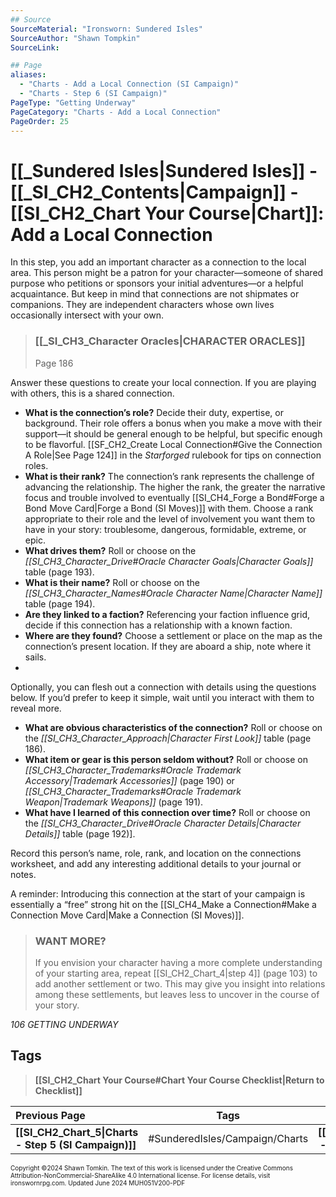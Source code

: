 ```yaml
---
## Source
SourceMaterial: "Ironsworn: Sundered Isles"
SourceAuthor: "Shawn Tompkin"
SourceLink: 

## Page
aliases: 
  - "Charts - Add a Local Connection (SI Campaign)"
  - "Charts - Step 6 (SI Campaign)"
PageType: "Getting Underway"
PageCategory: "Charts - Add a Local Connection"
PageOrder: 25
---
```

# [[_Sundered Isles|Sundered Isles]] - [[_SI_CH2_Contents|Campaign]] - [[SI_CH2_Chart Your Course|Chart]]: Add a Local Connection
In this step, you add an important character as a connection to the local area. This person might be a patron for your character—someone of shared purpose who petitions or sponsors your initial adventures—or a helpful acquaintance. But keep in mind that connections are not shipmates or companions. They are independent characters whose own lives occasionally intersect with your own.

> ### [[_SI_CH3_Character Oracles|CHARACTER ORACLES]]
> Page 186

Answer these questions to create your local connection. If you are playing with others, this is a shared connection.
- **What is the connection’s role?** Decide their duty, expertise, or background. Their role offers a bonus when you make a move with their support—it should be general enough to be helpful, but specific enough to be flavorful. [[SF_CH2_Create Local Connection#Give the Connection A Role|See Page 124]] in the _Starforged_ rulebook for tips on connection roles.
- **What is their rank?** The connection’s rank represents the challenge of advancing the relationship. The higher the rank, the greater the narrative focus and trouble involved to eventually [[SI_CH4_Forge a Bond#Forge a Bond Move Card|Forge a Bond (SI Moves)]] with them. Choose a rank appropriate to their role and the level of involvement you want them to have in your story: troublesome, dangerous, formidable, extreme, or epic.
- **What drives them?** Roll or choose on the _[[SI_CH3_Character_Drive#Oracle Character Goals|Character Goals]]_ table (page 193).
- **What is their name?** Roll or choose on the _[[SI_CH3_Character_Names#Oracle Character Name|Character Name]]_ table (page 194).
- **Are they linked to a faction?** Referencing your faction influence grid, decide if this connection has a relationship with a known faction.
- **Where are they found?** Choose a settlement or place on the map as the connection’s present location. If they are aboard a ship, note where it sails.
- 
Optionally, you can flesh out a connection with details using the questions below. If you’d prefer to keep it simple, wait until you interact with them to reveal more.

- **What are obvious characteristics of the connection?** Roll or choose on the _[[SI_CH3_Character_Approach|Character First Look]]_ table (page 186).
- **What item or gear is this person seldom without?** Roll or choose on _[[SI_CH3_Character_Trademarks#Oracle Trademark Accessory|Trademark Accessories]]_ (page 190) or _[[SI_CH3_Character_Trademarks#Oracle Trademark Weapon|Trademark Weapons]]_ (page 191).
- **What have I learned of this connection over time?** Roll or choose on the _[[SI_CH3_Character_Drive#Oracle Character Details|Character Details]]_ table (page 192)].

Record this person’s name, role, rank, and location on the connections worksheet, and add any interesting additional details to your journal or notes.

A reminder: Introducing this connection at the start of your campaign is essentially a “free” strong hit on the [[SI_CH4_Make a Connection#Make a Connection Move Card|Make a Connection (SI Moves)]].

> ### WANT MORE?
> If you envision your character having a more complete understanding of your starting area, repeat [[SI_CH2_Chart_4|step 4]] (page 103) to add another settlement or two. This may give you insight into relations among these settlements, but leaves less to uncover in the course of your story.

*106 GETTING UNDERWAY*

## Tags
> **[[SI_CH2_Chart Your Course#Chart Your Course Checklist|Return to Checklist]]**

| Previous Page | Tags | Next Page |
| :--- | :---: | ---: |
| **[[SI_CH2_Chart_5\|Charts - Step 5 (SI Campaign)]]** | #SunderedIsles/Campaign/Charts | **[[SI_CH2_Chart_7\|Charts - Step 7 (SI Campaign)]]** |

<font size=-2>Copyright ©2024 Shawn Tomkin. The text of this work is licensed under the Creative Commons Attribution-NonCommercial-ShareAlike 4.0 International license. For license details, visit ironswornrpg.com. Updated June 2024 MUH051V200-PDF</font>